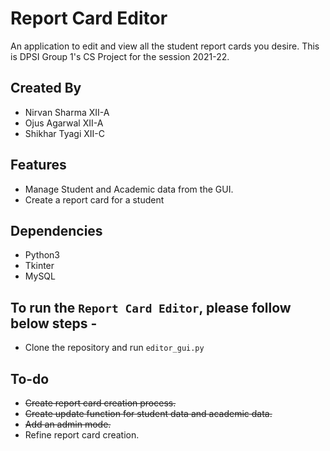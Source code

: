 # Report Card Editor

An application to edit and view all the student report cards you desire. This is DPSI Group 1's CS Project for the session 2021-22.

## Created By 

- Nirvan Sharma  XII-A 
- Ojus Agarwal  XII-A
- Shikhar Tyagi  XII-C

## Features

- Manage Student and Academic data from the GUI.
- Create a report card for a student

## Dependencies

- Python3
- Tkinter
- MySQL

## To run the ``Report Card Editor``, please follow below steps -

- Clone the repository and run `editor_gui.py`

## To-do

- ~~Create report card creation process.~~
- ~~Create update function for student data and academic data.~~
- ~~Add an admin mode.~~
- Refine report card creation.
